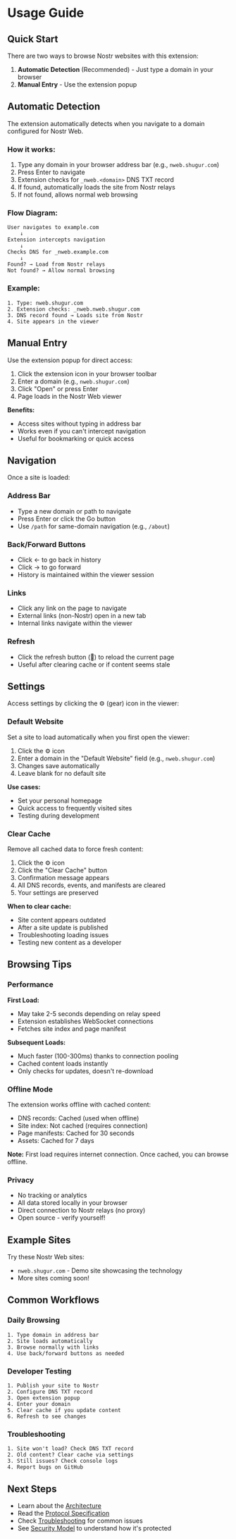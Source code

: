 # Usage Guide

## Quick Start

There are two ways to browse Nostr websites with this extension:

1. **Automatic Detection** (Recommended) - Just type a domain in your browser
2. **Manual Entry** - Use the extension popup

## Automatic Detection

The extension automatically detects when you navigate to a domain configured for Nostr Web.

### How it works:

1. Type any domain in your browser address bar (e.g., `nweb.shugur.com`)
2. Press Enter to navigate
3. Extension checks for `_nweb.<domain>` DNS TXT record
4. If found, automatically loads the site from Nostr relays
5. If not found, allows normal web browsing

### Flow Diagram:

```
User navigates to example.com
    ↓
Extension intercepts navigation
    ↓
Checks DNS for _nweb.example.com
    ↓
Found? → Load from Nostr relays
Not found? → Allow normal browsing
```

### Example:

```
1. Type: nweb.shugur.com
2. Extension checks: _nweb.nweb.shugur.com
3. DNS record found → Loads site from Nostr
4. Site appears in the viewer
```

## Manual Entry

Use the extension popup for direct access:

1. Click the extension icon in your browser toolbar
2. Enter a domain (e.g., `nweb.shugur.com`)
3. Click "Open" or press Enter
4. Page loads in the Nostr Web viewer

**Benefits:**
- Access sites without typing in address bar
- Works even if you can't intercept navigation
- Useful for bookmarking or quick access

## Navigation

Once a site is loaded:

### Address Bar
- Type a new domain or path to navigate
- Press Enter or click the Go button
- Use `/path` for same-domain navigation (e.g., `/about`)

### Back/Forward Buttons
- Click ← to go back in history
- Click → to go forward
- History is maintained within the viewer session

### Links
- Click any link on the page to navigate
- External links (non-Nostr) open in a new tab
- Internal links navigate within the viewer

### Refresh
- Click the refresh button (🔄) to reload the current page
- Useful after clearing cache or if content seems stale

## Settings

Access settings by clicking the ⚙️ (gear) icon in the viewer:

### Default Website

Set a site to load automatically when you first open the viewer:

1. Click the ⚙️ icon
2. Enter a domain in the "Default Website" field (e.g., `nweb.shugur.com`)
3. Changes save automatically
4. Leave blank for no default site

**Use cases:**
- Set your personal homepage
- Quick access to frequently visited sites
- Testing during development

### Clear Cache

Remove all cached data to force fresh content:

1. Click the ⚙️ icon
2. Click the "Clear Cache" button
3. Confirmation message appears
4. All DNS records, events, and manifests are cleared
5. Your settings are preserved

**When to clear cache:**
- Site content appears outdated
- After a site update is published
- Troubleshooting loading issues
- Testing new content as a developer

## Browsing Tips

### Performance

**First Load:**
- May take 2-5 seconds depending on relay speed
- Extension establishes WebSocket connections
- Fetches site index and page manifest

**Subsequent Loads:**
- Much faster (100-300ms) thanks to connection pooling
- Cached content loads instantly
- Only checks for updates, doesn't re-download

### Offline Mode

The extension works offline with cached content:

- DNS records: Cached (used when offline)
- Site index: Not cached (requires connection)
- Page manifests: Cached for 30 seconds
- Assets: Cached for 7 days

**Note:** First load requires internet connection. Once cached, you can browse offline.

### Privacy

- No tracking or analytics
- All data stored locally in your browser
- Direct connection to Nostr relays (no proxy)
- Open source - verify yourself!

## Example Sites

Try these Nostr Web sites:

- `nweb.shugur.com` - Demo site showcasing the technology
- More sites coming soon!

## Common Workflows

### Daily Browsing

```
1. Type domain in address bar
2. Site loads automatically
3. Browse normally with links
4. Use back/forward buttons as needed
```

### Developer Testing

```
1. Publish your site to Nostr
2. Configure DNS TXT record
3. Open extension popup
4. Enter your domain
5. Clear cache if you update content
6. Refresh to see changes
```

### Troubleshooting

```
1. Site won't load? Check DNS TXT record
2. Old content? Clear cache via settings
3. Still issues? Check console logs
4. Report bugs on GitHub
```

## Next Steps

- Learn about the [Architecture](ARCHITECTURE.md)
- Read the [Protocol Specification](PROTOCOL.md)
- Check [Troubleshooting](TROUBLESHOOTING.md) for common issues
- See [Security Model](SECURITY.md) to understand how it's protected
